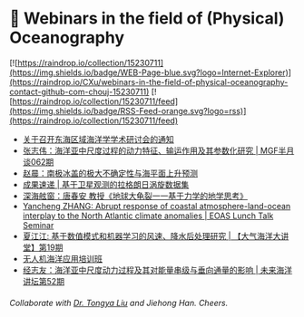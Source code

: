 # 🌊 Webinars in the field of (Physical) Oceanography

[![https://raindrop.io/collection/15230711](https://img.shields.io/badge/WEB-Page-blue.svg?logo=Internet-Explorer)](https://raindrop.io/CXu/webinars-in-the-field-of-physical-oceanography-contact-github-com-chouj-15230711) [![https://raindrop.io/collection/15230711/feed](https://img.shields.io/badge/RSS-Feed-orange.svg?logo=rss)](https://raindrop.io/collection/15230711/feed)

<!-- BLOG-POST-LIST:START -->
- [关于召开东海区域海洋学学术研讨会的通知](https://mp.weixin.qq.com/s/dZP9v4KYew8kBPWlUhXwzQ)
- [张志伟：海洋亚中尺度过程的动力特征、输运作用及其参数化研究 | MGF半月谈062期](https://mp.weixin.qq.com/s/G95Q4YCHBjL_JebNNEnq1g)
- [赵晨：南极冰盖的极大不确定性与海平面上升预测](https://mp.weixin.qq.com/s/Nv7xcRyKHNU4AvrRE9ARpg)
- [成果速递 | 基于卫星观测的拉格朗日涡旋数据集](https://mp.weixin.qq.com/s/JiRcGDI_Yb4yixOMUoSJkA)
- [深海舷窗：唐春安 教授《地球大龟裂一一基于力学的地学思考》](https://mp.weixin.qq.com/s/aX2EtKv4GGrxpQdhdn8BJQ)
- [Yancheng ZHANG: Abrupt response of coastal atmosphere-land-ocean interplay to the North Atlantic climate anomalies | EOAS Lunch Talk Seminar](https://mp.weixin.qq.com/s/keHjpXcCjHXSIFgpSaNicw)
- [夏江江: 基于数值模式和机器学习的风速、降水后处理研究 | 【大气海洋大讲堂】第19期](https://mp.weixin.qq.com/s/moc3xMoZZAPT9QjzPM31gw)
- [无人机海洋应用培训班](https://mp.weixin.qq.com/s/XHNnUs7YKDzVTB0BlOH__g)
- [经志友：海洋亚中尺度动力过程及其对能量串级与垂向通量的影响 | 未来海洋讲坛第52期](https://mp.weixin.qq.com/s/uUdgRY4BGSPJ8OREpyuLnQ)
<!-- BLOG-POST-LIST:END -->

###### Collaborate with [Dr. Tongya Liu](https://liutongya.github.io/) and Jiehong Han. Cheers.
